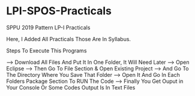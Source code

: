 # LPI-SPOS-Practicals

SPPU 2019 Pattern 
LP-I Practicals

Here, I Added All Practicals Those Are In Syllabus.

Steps To Execute This Programs

-->
Download All Files And Put It In One Folder, It Will Need Later
-->
Open Eclipse 
-->
Then Go To File Section & Open Existing Project
-->
And Go To The Directory Where You Save That Folder
-->
Open It And Go In Each Folders Package Section To RUN The Code
-->
Finally You Get Ouput in Your Console Or Some Codes Output Is In Text Files
